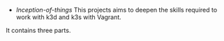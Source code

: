 - *Inception-of-things*
This projects aims to deepen the skills required to work with k3d and k3s with Vagrant.

It contains three parts.